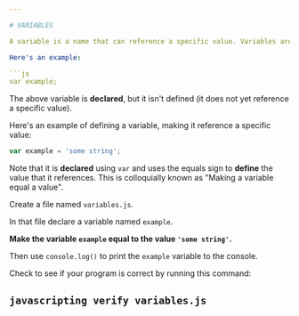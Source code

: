 ```yaml
---

# VARIABLES

A variable is a name that can reference a specific value. Variables are declared using `var` followed by the variable's name.

Here's an example:

```js
var example;
```

The above variable is **declared**, but it isn't defined (it does not yet reference a specific value).

Here's an example of defining a variable, making it reference a specific value:

```js
var example = 'some string';
```

Note that it is **declared** using `var` and uses the equals sign to **define** the value that it references. This is colloquially known as "Making a variable equal a value".

Create a file named `variables.js`.

In that file declare a variable named `example`.

**Make the variable `example` equal to the value `'some string'`.**

Then use `console.log()` to print the `example` variable to the console.

Check to see if your program is correct by running this command:

`javascripting verify variables.js`
---
```

